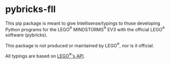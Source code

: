 # pybricks-fll

This pip package is meant to give Intellisense/typings to those developing Python programs for the LEGO<sup>&reg;</sup> MINDSTORMS<sup>&reg;</sup> EV3 with the official LEGO<sup>&reg;</sup> software (pybricks).

This package is not produced or maintained by LEGO<sup>&reg;</sup>, nor is it official.

All typings are based on [LEGO<sup>&reg;</sup>'s API](https://le-www-live-s.legocdn.com/sc/media/files/ev3-micropython/ev3micropythonv100-71d3f28c59a1e766e92a59ff8500818e.pdf).
